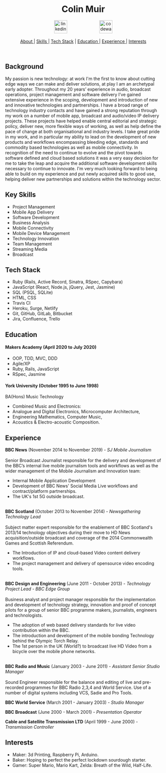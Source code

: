 
<h1 align="center">Colin Muir</h1>
<p align="center">

<a href="https://www.linkedin.com/in/~colinmuir/">
<img src="https://cdn1.iconfinder.com/data/icons/logotypes/32/square-linkedin-256.png" alt="linkedin" hspace="50" height="42" width="42"></a>
<a href="https://www.codewars.com/users/cjm106">
<img src="https://www.codewars.com/assets/logos/logo-glyph-36-red-583450fbf586726c570cfd610c94b8f631abfd89d5c4996b4c821a770ca498f9.png" alt="codewars" hspace="50" height="42" width="42"></a></p>

<div align="center">

[About ](#background) |
[Skills ](#key-skills) |
[Tech Stack](#tech-stack) |
[Education ](#education) |
[Experience ](#experience) |
[Interests ](#interests)

</div>
<br>

## Background

My passion is new technology: at work I'm the first to know about cutting edge ways we can make and deliver solutions, at play I am an archetypal early adopter. Throughout my 20 years’ experience in audio, broadcast operations, project management and software delivery I’ve gained extensive experience in the scoping, development and introduction of new and innovative technologies and partnerships. I have a broad range of technology industry contacts and have gained a strong reputation through my work on a number of mobile app, broadcast and audio/video IP delivery projects. These projects have helped enable central editorial and strategic policy, deliver new, more flexible ways of working, as well as help define the pace of change at both organisational and industry levels.  I take great pride in my work, and in particular my ability to lead on the development of new products and workflows encompassing bleeding edge, standards and commodity based technologies as well as mobile connectivity. In recognition of the need to continue to evolve and the pivot towards software defined and cloud based solutions it was a very easy decision for me to take the leap and acquire the additional software development skills necessary to continue to innovate. I'm very much looking forward to being able to build on my experience and put newly acquired skills to good use, helping deliver new partnerships and solutions within the technology sector.


## Key Skills

- Project Management
- Mobile App Delivery
- Software Development
- Business Analysis
- Mobile Connectivity
- Mobile Device Management
- Technology Innovation
- Team Management
- Streaming Media
- Broadcast


## Tech Stack

- Ruby (Rails, Active Record, Sinatra, RSpec, Capybara)
- JavaScript (React, Node.js, jQuery, Jest, Jasmine)
- SQL (PSQL, SQLite)
- HTML, CSS
- Travis CI
- Heroku, Surge, Netlify
- Git, GitHub, GitLab, Bitbucket
- Jira, Confluence, Trello


## Education

#### Makers Academy (April 2020 to July 2020)

- OOP, TDD, MVC, DDD
- Agile/XP
- Ruby, Rails, JavaScript
- RSpec, Jasmine

#### York University (October 1995 to June 1998)

BA(Hons) Music Technology
- Combined Music and Electronics:
- Analogue and Digital Electronics, Microcomputer Architecture,
- Engineering Mathematics, Computer Music,
- Acoustics & Electro-acoustic Composition.

## Experience

**BBC News** (November 2014 to November 2019) -
*SJ Mobile Journalism* </br></br>
Senior Broadcast Journalist responsible for the delivery and development of the BBC’s internal live mobile journalism tools and workflows as well as the wider management of the Mobile Journalism and Innovation team:
- Internal Mobile Application Development
- Development of BBC News' Social Media Live workflows and contract/platform partnerships.
- The UK's 1st 5G outside broadcast.

</br>**BBC Scotland** (October 2013 to November 2014) -
*Newsgathering Technology Lead* </br></br>
Subject matter expert responsible for the enablement of BBC Scotland's 2013/14 technology objectives during their move to HD News acquisition/outside broadcast and coverage of the 2014 Commonwealth Games and Scottish Referendum.
- The Introduction of IP and cloud-based Video content delivery workflows.
- The project management and delivery of opensource video encoding tools.

</br>**BBC Design and Engineering** (June 2011 - October 2013) -
*Technology Project Lead - BBC Edge Group* </br></br>
Business analyst and project manager responsible for the implementation and development of technology strategy, innovation and proof of concept pilots for a group of senior BBC programme makers, journalists, engineers and technologists.
- The adoption of web based delivery standards for live video contribution within the BBC.
- The introduction and development of the mobile bonding Technology behind the Olympic Torch Relay.
- The 1st person in the UK (World?) to broadcast live HD Video from a bicycle over the mobile phone networks.

</br>**BBC Radio and Music** (January 2003 - June 2011) -
*Assistant Senior Studio Manager* </br></br>
Sound Engineer responsible for the balance and editing of live and pre-recorded programmes for BBC Radio 2,3,4 and World Service. Use of a number of digital systems including VCS, Sadie and Pro Tools.</br>

**BBC World Service** (March 2001 - January 2003) -
*Studio Manager*

**BBC Broadcast** (June 2000 - March 2001) -
*Presentation Operator*

**Cable and Satellite Transmission LTD** (April 1999 - June 2000) -
*Transmission Controller*

## Interests

* Maker: 3d Printing, Raspberry Pi, Arduino.
* Baker: Hoping to perfect the perfect lockdown sourdough starter.
* Gamer: Super Mario, Mario Kart, Zelda: Breath of the Wild, Half-Life.

